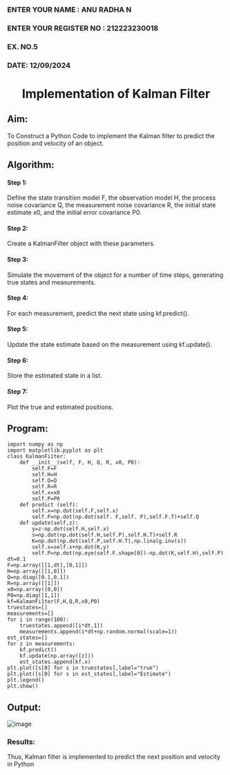 ### ENTER YOUR NAME : ANU RADHA N
### ENTER YOUR REGISTER NO : 212223230018
### EX. NO.5
### DATE: 12/09/2024
<H1 ALIGN =CENTER> Implementation of Kalman Filter </H1>
  
## Aim:
To Construct a Python Code to implement the Kalman filter to predict the position and velocity of an object.
## Algorithm: 
#### Step 1:
Define the state transition model F, the observation model H, the process noise covariance Q, the measurement noise covariance R, the initial state estimate x0, and the initial error covariance P0.<BR>
#### Step 2: 
Create a KalmanFilter object with these parameters.<BR>
#### Step 3:
Simulate the movement of the object for a number of time steps, generating true states and measurements. <BR>
#### Step 4:
For each measurement, predict the next state using kf.predict().<BR>
#### Step 5: 
Update the state estimate based on the measurement using kf.update().<BR>
#### Step 6: 
Store the estimated state in a list.<BR>
#### Step 7: 
Plot the true and estimated positions.<BR>
## Program: 
```
import numpy as np
import matplotlib.pyplot as plt
class KalmanFi1ter:
    def __init__(self, F, H, Q, R, x0, P0):
        self.F=F
        self.H=H
        self.Q=Q
        self.R=R
        self.x=x0
        self.P=P0
    def predict (self):
        self.x=np.dot(self.F,self.x)
        self.P=np.dot(np.dot(self. F,self. P),self.F.T)+self.Q
    def update(self,z):
        y=z-np.dot(self.H,self.x)
        s=np.dot(np.dot(self.H,self.P),self.H.T)+self.R
        K=np.dot(np.dot(self.P,self.H.T),np.linalg.inv(s))
        self.x=self.x+np.dot(K,y)
        self.P=np.dot(np.eye(self.F.shape[0])-np.dot(K,self.H),self.P)
dt=0.1
F=np.array([[1,dt],[0,1]])
H=np.array([[1,0]])
Q=np.diag([0.1,0.1])
R=np.array([[1]])
x0=np.array([0,0])
P0=np.diag([1,1])
kf=KalmanFi1ter(F,H,Q,R,x0,P0)
truestates=[]
measurements=[]
for i in range(100):
    truestates.append([i*dt,1])
    measurements.append(i*dt+np.random.normal(scale=1))
est_states=[]
for z in measurements:
    kf.predict()
    kf.update(np.array([z]))
    est_states.append(kf.x)
plt.plot([s[0] for s in truestates],label="true")
plt.plot([s[0] for s in est_states],label="Estimate")
plt.legend()
plt.show()
```
## Output:
![image](https://github.com/user-attachments/assets/a0c79fe6-57c4-4a2a-b74f-e9fd77476790)

<H3>Results:</H3>
Thus, Kalman filter is implemented to predict the next position and   velocity in Python



